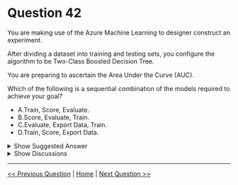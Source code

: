 # Question 42

You are making use of the Azure Machine Learning to designer construct an experiment.

After dividing a dataset into training and testing sets, you configure the algorithm to be Two-Class Boosted Decision Tree.

You are preparing to ascertain the Area Under the Curve (AUC).

Which of the following is a sequential combination of the models required to achieve your goal?

- A.Train, Score, Evaluate.
- B.Score, Evaluate, Train.
- C.Evaluate, Export Data, Train.
- D.Train, Score, Export Data.

<details>
  <summary>Show Suggested Answer</summary>

<strong>A</strong><br>

</details>

<details>
  <summary>Show Discussions</summary>

<blockquote><p><strong>synapse</strong> <code>(Sat 12 Mar 2022 03:19)</code> - <em>Upvotes: 7</em></p><p>Answer is correct</p></blockquote>
<blockquote><p><strong>geethavkr</strong> <code>(Thu 15 Aug 2024 23:15)</code> - <em>Upvotes: 1</em></p><p>Option A</p></blockquote>
<blockquote><p><strong>Roger_Sampaio1</strong> <code>(Thu 23 Nov 2023 01:05)</code> - <em>Upvotes: 2</em></p><p>No Azure Machine Learning Designer seriam os módulos:
1  - Treinar. Ocorre literalmente o treinamento do modelo.
2 - Pontuar. Efetua-se as previsões com os dados de teste.
3 - Avaliar. Efetua-se a avaliação por meio das métricas.
Resposta: A</p></blockquote>
<blockquote><p><strong>krishna1818</strong> <code>(Mon 29 May 2023 09:15)</code> - <em>Upvotes: 1</em></p><p>Option A</p></blockquote>

</details>

---

[<< Previous Question](question_41.md) | [Home](../index.md) | [Next Question >>](question_43.md)
